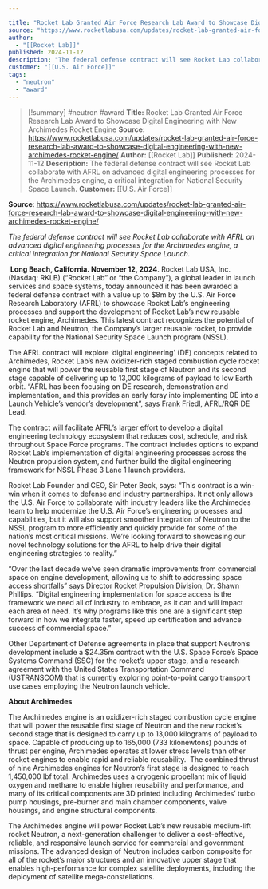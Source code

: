 ```yaml
---

title: "Rocket Lab Granted Air Force Research Lab Award to Showcase Digital Engineering with New Archimedes Rocket Engine "
source: "https://www.rocketlabusa.com/updates/rocket-lab-granted-air-force-research-lab-award-to-showcase-digital-engineering-with-new-archimedes-rocket-engine/"
author:
  - "[[Rocket Lab]]"
published: 2024-11-12
description: "The federal defense contract will see Rocket Lab collaborate with AFRL on advanced digital engineering processes for the Archimedes engine, a critical integration for National Security Space Launch."
customer: "[[U.S. Air Force]]"
tags:
  - "neutron"
  - "award"
---
```

>[!summary]
#neutron #award
**Title:** Rocket Lab Granted Air Force Research Lab Award to Showcase Digital Engineering with New Archimedes Rocket Engine 
**Source:** https://www.rocketlabusa.com/updates/rocket-lab-granted-air-force-research-lab-award-to-showcase-digital-engineering-with-new-archimedes-rocket-engine/
**Author:** [[Rocket Lab]]
**Published:** 2024-11-12
**Description:** The federal defense contract will see Rocket Lab collaborate with AFRL on advanced digital engineering processes for the Archimedes engine, a critical integration for National Security Space Launch.
**Customer:** [[U.S. Air Force]]

**Source**: https://www.rocketlabusa.com/updates/rocket-lab-granted-air-force-research-lab-award-to-showcase-digital-engineering-with-new-archimedes-rocket-engine/

*The federal defense contract will see Rocket Lab collaborate with AFRL on advanced digital engineering processes for the Archimedes engine, a critical integration for National Security Space Launch.*

 **Long Beach, California. November 12, 2024**. Rocket Lab USA, Inc. (Nasdaq: RKLB) (“Rocket Lab” or “the Company”), a global leader in launch services and space systems, today announced it has been awarded a federal defense contract with a value up to $8m by the U.S. Air Force Research Laboratory (AFRL) to showcase Rocket Lab’s engineering processes and support the development of Rocket Lab’s new reusable rocket engine, Archimedes. This latest contract recognizes the potential of Rocket Lab and Neutron, the Company’s larger reusable rocket, to provide capability for the National Security Space Launch program (NSSL).

The AFRL contract will explore ‘digital engineering’ (DE) concepts related to Archimedes, Rocket Lab’s new oxidizer-rich staged combustion cycle rocket engine that will power the reusable first stage of Neutron and its second stage capable of delivering up to 13,000 kilograms of payload to low Earth orbit. “AFRL has been focusing on DE research, demonstration and implementation, and this provides an early foray into implementing DE into a Launch Vehicle’s vendor’s development”, says Frank Friedl, AFRL/RQR DE Lead.

The contract will facilitate AFRL’s larger effort to develop a digital engineering technology ecosystem that reduces cost, schedule, and risk throughout Space Force programs. The contract includes options to expand Rocket Lab’s implementation of digital engineering processes across the Neutron propulsion system, and further build the digital engineering framework for NSSL Phase 3 Lane 1 launch providers.

Rocket Lab Founder and CEO, Sir Peter Beck, says: “This contract is a win-win when it comes to defense and industry partnerships. It not only allows the U.S. Air Force to collaborate with industry leaders like the Archimedes team to help modernize the U.S. Air Force’s engineering processes and capabilities, but it will also support smoother integration of Neutron to the NSSL program to more efficiently and quickly provide for some of the nation’s most critical missions. We’re looking forward to showcasing our novel technology solutions for the AFRL to help drive their digital engineering strategies to reality.”

“Over the last decade we’ve seen dramatic improvements from commercial space on engine development, allowing us to shift to addressing space access shortfalls” says Director Rocket Propulsion Division, Dr. Shawn Phillips. “Digital engineering implementation for space access is the framework we need all of industry to embrace, as it can and will impact each area of need. It’s why programs like this one are a significant step forward in how we integrate faster, speed up certification and advance success of commercial space.”

Other Department of Defense agreements in place that support Neutron’s development include a $24.35m contract with the U.S. Space Force’s Space Systems Command (SSC) for the rocket’s upper stage, and a research agreement with the United States Transportation Command (USTRANSCOM) that is currently exploring point-to-point cargo transport use cases employing the Neutron launch vehicle.

**About Archimedes**

The Archimedes engine is an oxidizer-rich staged combustion cycle engine that will power the reusable first stage of Neutron and the new rocket’s second stage that is designed to carry up to 13,000 kilograms of payload to space. Capable of producing up to 165,000 (733 kilonewtons) pounds of thrust per engine, Archimedes operates at lower stress levels than other rocket engines to enable rapid and reliable reusability.  The combined thrust of nine Archimedes engines for Neutron’s first stage is designed to reach 1,450,000 lbf total. Archimedes uses a cryogenic propellant mix of liquid oxygen and methane to enable higher reusability and performance, and many of its critical components are 3D printed including Archimedes’ turbo pump housings, pre-burner and main chamber components, valve housings, and engine structural components.

The Archimedes engine will power Rocket Lab’s new reusable medium-lift rocket Neutron, a next-generation challenger to deliver a cost-effective, reliable, and responsive launch service for commercial and government missions. The advanced design of Neutron includes carbon composite for all of the rocket’s major structures and an innovative upper stage that enables high-performance for complex satellite deployments, including the deployment of satellite mega-constellations.
